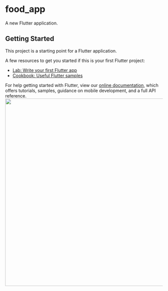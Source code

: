 # food_app

A new Flutter application.

## Getting Started

This project is a starting point for a Flutter application.

A few resources to get you started if this is your first Flutter project:

- [Lab: Write your first Flutter app](https://flutter.dev/docs/get-started/codelab)
- [Cookbook: Useful Flutter samples](https://flutter.dev/docs/cookbook)

For help getting started with Flutter, view our
[online documentation](https://flutter.dev/docs), which offers tutorials,
samples, guidance on mobile development, and a full API reference.
<img src="![12](https://user-images.githubusercontent.com/88461397/132418765-9db0b0c2-df4d-4a33-bb7a-18fc28cf681e.jpg)" width="700" height="600">


